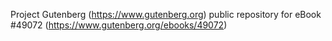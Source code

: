 Project Gutenberg (https://www.gutenberg.org) public repository for eBook #49072 (https://www.gutenberg.org/ebooks/49072)

